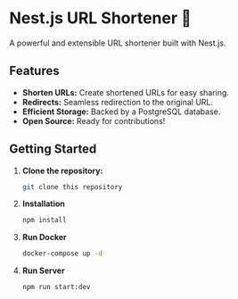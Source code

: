 # Nest.js URL Shortener 🚀

A powerful and extensible URL shortener built with Nest.js.

## Features

- **Shorten URLs:** Create shortened URLs for easy sharing.
- **Redirects:** Seamless redirection to the original URL.
- **Efficient Storage:** Backed by a PostgreSQL database.
- **Open Source:** Ready for contributions!

## Getting Started

1. **Clone the repository:**
   ```bash
   git clone this repository
   ```
2. **Installation**
   ```bash
   npm install
   ```
3. **Run Docker**
   ```bash
   docker-compose up -d
   ```
4. **Run Server**
   ```bash
   npm run start:dev
   ```
